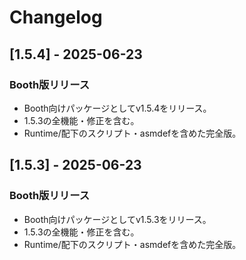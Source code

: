 # Changelog

## [1.5.4] - 2025-06-23

### Booth版リリース
- Booth向けパッケージとしてv1.5.4をリリース。
- 1.5.3の全機能・修正を含む。
- Runtime/配下のスクリプト・asmdefを含めた完全版。

## [1.5.3] - 2025-06-23

### Booth版リリース
- Booth向けパッケージとしてv1.5.3をリリース。
- 1.5.3の全機能・修正を含む。
- Runtime/配下のスクリプト・asmdefを含めた完全版。 